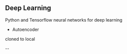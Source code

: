 ## Deep Learning

Python and Tensorflow neural networks for deep learning
- Autoencoder

cloned to local

--